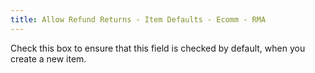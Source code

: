 ```yaml
---
title: Allow Refund Returns - Item Defaults - Ecomm - RMA
---
```



Check this box to ensure that this field is checked by default, when  you create a new item.
